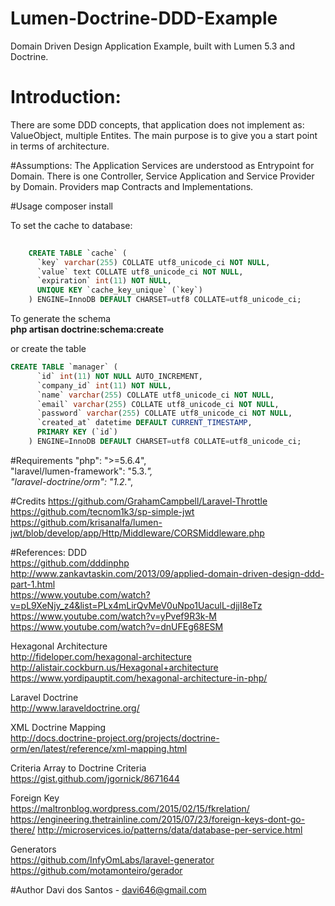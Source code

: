 # Lumen-Doctrine-DDD-Example
Domain Driven Design Application Example, built with Lumen 5.3 and Doctrine.

# Introduction:
There are some DDD concepts, that application does not implement as: ValueObject, multiple Entites.
The main purpose is to give you a start point in terms of architecture.

#Assumptions:
The Application Services are understood as Entrypoint for Domain.
There is one Controller, Service Application and Service Provider by Domain.
Providers map Contracts and Implementations.

#Usage
composer install <br/>

To set the cache to database:
```sql
    
    CREATE TABLE `cache` (
      `key` varchar(255) COLLATE utf8_unicode_ci NOT NULL,
      `value` text COLLATE utf8_unicode_ci NOT NULL,
      `expiration` int(11) NOT NULL,
      UNIQUE KEY `cache_key_unique` (`key`)
    ) ENGINE=InnoDB DEFAULT CHARSET=utf8 COLLATE=utf8_unicode_ci;
```
To generate the schema<br/>
<b>php artisan  doctrine:schema:create</b><br>

or create the table
```sql
CREATE TABLE `manager` (
      `id` int(11) NOT NULL AUTO_INCREMENT,
      `company_id` int(11) NOT NULL,
      `name` varchar(255) COLLATE utf8_unicode_ci NOT NULL,
      `email` varchar(255) COLLATE utf8_unicode_ci NOT NULL,
      `password` varchar(255) COLLATE utf8_unicode_ci NOT NULL,
      `created_at` datetime DEFAULT CURRENT_TIMESTAMP,
      PRIMARY KEY (`id`)
    ) ENGINE=InnoDB DEFAULT CHARSET=utf8 COLLATE=utf8_unicode_ci;
 ```

#Requirements
"php": ">=5.6.4", <br />
"laravel/lumen-framework": "5.3.*", <br />
"laravel-doctrine/orm": "1.2.*",

#Credits
https://github.com/GrahamCampbell/Laravel-Throttle <br/>
https://github.com/tecnom1k3/sp-simple-jwt <br/>
https://github.com/krisanalfa/lumen-jwt/blob/develop/app/Http/Middleware/CORSMiddleware.php <br/>

#References:
DDD <br/>
https://github.com/dddinphp <br/>
http://www.zankavtaskin.com/2013/09/applied-domain-driven-design-ddd-part-1.html <br/>
https://www.youtube.com/watch?v=pL9XeNjy_z4&list=PLx4mLirQvMeV0uNpo1UaculL-djjI8eTz <br/>
https://www.youtube.com/watch?v=yPvef9R3k-M <br/>
https://www.youtube.com/watch?v=dnUFEg68ESM <br/>

Hexagonal Architecture <br/>
http://fideloper.com/hexagonal-architecture <br/>
http://alistair.cockburn.us/Hexagonal+architecture <br/>
https://www.yordipauptit.com/hexagonal-architecture-in-php/ <br/>

Laravel Doctrine <br/>
http://www.laraveldoctrine.org/

XML Doctrine Mapping <br/>
http://docs.doctrine-project.org/projects/doctrine-orm/en/latest/reference/xml-mapping.html

Criteria Array to Doctrine Criteria <br/>
https://gist.github.com/jgornick/8671644

Foreign Key <br/>
https://maltronblog.wordpress.com/2015/02/15/fkrelation/
https://engineering.thetrainline.com/2015/07/23/foreign-keys-dont-go-there/
http://microservices.io/patterns/data/database-per-service.html

Generators <br/>
https://github.com/InfyOmLabs/laravel-generator
https://github.com/motamonteiro/gerador

#Author
Davi dos Santos - davi646@gmail.com